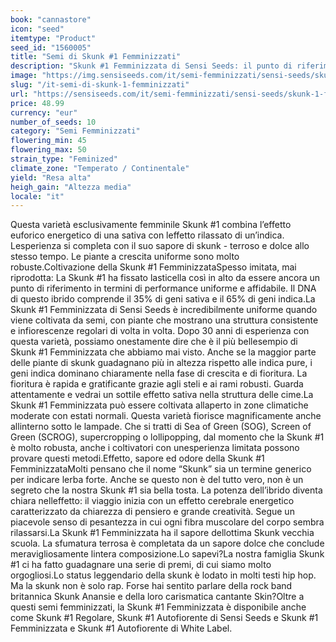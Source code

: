 ```yaml
---
book: "cannastore"
icon: "seed"
itemtype: "Product"
seed_id: "1560005"
title: "Semi di Skunk #1 Femminizzati"
description: "Skunk #1 Femminizzata di Sensi Seeds: il punto di riferimento in termini di uniformità, affidabilità e raccolti ricchi, con effetto ibrido molto piacevole."
image: "https://img.sensiseeds.com/it/semi-femminizzati/sensi-seeds/skunk-1-femminilizzata-image.png"
slug: "/it-semi-di-skunk-1-femminizzati"
url: "https://sensiseeds.com/it/semi-femminizzati/sensi-seeds/skunk-1-femminilizzata?a_aid=cannastore"
price: 48.99
currency: "eur"
number_of_seeds: 10
category: "Semi Femminizzati"
flowering_min: 45
flowering_max: 50
strain_type: "Feminized"
climate_zone: "Temperato / Continentale"
yield: "Resa alta"
heigh_gain: "Altezza media"
locale: "it"
---
```

Questa varietà esclusivamente femminile Skunk #1 combina l’effetto euforico energetico di una sativa con leffetto rilassato di un’indica. Lesperienza si completa con il suo sapore di skunk - terroso e dolce allo stesso tempo. Le piante a crescita uniforme sono molto robuste.Coltivazione della Skunk #1 FemminizzataSpesso imitata, mai riprodotta: La Skunk #1 ha fissato lasticella così in alto da essere ancora un punto di riferimento in termini di performance uniforme e affidabile. Il DNA di questo ibrido comprende il 35% di geni sativa e il 65% di geni indica.La Skunk #1 Femminizzata di Sensi Seeds è incredibilmente uniforme quando viene coltivata da semi, con piante che mostrano una struttura consistente e infiorescenze regolari di volta in volta. Dopo 30 anni di esperienza con questa varietà, possiamo onestamente dire che è il più bellesempio di Skunk #1 Femminizzata che abbiamo mai visto. Anche se la maggior parte delle piante di skunk guadagnano più in altezza rispetto alle indica pure, i geni indica dominano chiaramente nella fase di crescita e di fioritura. La fioritura è rapida e gratificante grazie agli steli e ai rami robusti. Guarda attentamente e vedrai un sottile effetto sativa nella struttura delle cime.La Skunk #1 Femminizzata può essere coltivata allaperto in zone climatiche moderate con estati normali. Questa varietà fiorisce magnificamente anche allinterno sotto le lampade. Che si tratti di Sea of Green (SOG), Screen of Green (SCROG), supercropping o lollipopping, dal momento che la Skunk #1 è molto robusta, anche i coltivatori con unesperienza limitata possono provare questi metodi.Effetto, sapore ed odore della Skunk #1 FemminizzataMolti pensano che il nome “Skunk” sia un termine generico per indicare lerba forte. Anche se questo non è del tutto vero, non è un segreto che la nostra Skunk #1 sia bella tosta. La potenza dell’ibrido diventa chiara nelleffetto: il viaggio inizia con un effetto cerebrale energetico caratterizzato da chiarezza di pensiero e grande creatività. Segue un piacevole senso di pesantezza in cui ogni fibra muscolare del corpo sembra rilassarsi.La Skunk #1 Femminizzata ha il sapore dellottima Skunk vecchia scuola. La sfumatura terrosa è completata da un sapore dolce che conclude meravigliosamente lintera composizione.Lo sapevi?La nostra famiglia Skunk #1 ci ha fatto guadagnare una serie di premi, di cui siamo molto orgogliosi.Lo status leggendario della skunk è lodato in molti testi hip hop. Ma la skunk non è solo rap. Forse hai sentito parlare della rock band britannica Skunk Anansie e della loro carismatica cantante Skin?Oltre a questi semi femminizzati, la Skunk #1 Femminizzata è disponibile anche come Skunk #1 Regolare, Skunk #1 Autofiorente di Sensi Seeds e Skunk #1 Femminizzata e Skunk #1 Autofiorente di White Label.
